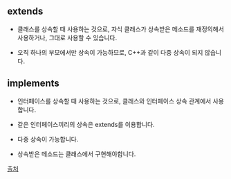 ## extends

- 클래스를 상속할 때 사용하는 것으로, 자식 클래스가 상속받은 메소드를 재정의해서 사용하거나, 그대로 사용할 수 있습니다.

- 오직 하나의 부모에서만 상속이 가능하므로, C++과 같이 다중 상속이 되지 않습니다.

## implements

- 인터페이스를 상속할 때 사용하는 것으로, 클래스와 인터페이스 상속 관계에서 사용합니다.

- 같은 인터페이스끼리의 상속은 extends를 이용합니다.

- 다중 상속이 가능합니다.

- 상속받은 메소드는 클래스에서 구현해야합니다.


[출처](https://velog.io/@hkoo9329/자바-extends-implements-차이)